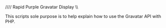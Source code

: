 //// Rapid Purple Gravatar Display \\\\

This scripts sole purpose is to help explain how to use the Gravatar API with PHP.
